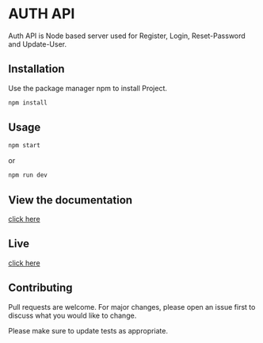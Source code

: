# AUTH API

Auth API is Node based server used for Register, Login, Reset-Password and Update-User.

## Installation

Use the package manager npm to install Project.

```bash
npm install 
```

## Usage

```python
npm start 
```
or 
```python
npm run dev
```
## View the documentation

[click here](https://documenter.getpostman.com/view/16243159/2s93CHuv24)

## Live 

[click here](https://auth-api-crypto.onrender.com)

## Contributing

Pull requests are welcome. For major changes, please open an issue first
to discuss what you would like to change.

Please make sure to update tests as appropriate.